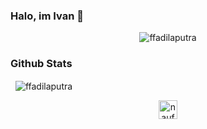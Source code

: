 ### Halo, im Ivan 👋

<p align="center"> <img src="https://komarev.com/ghpvc/?username=ffadilaputra" alt="ffadilaputra" /> </p>

### Github Stats

<p>&nbsp;
    <img align="center" src="https://github-readme-stats.vercel.app/api?username=ffadilaputra&show_icons=true" alt="ffadilaputra" />
</p>

<p align="center">
    <a href="https://twitter.com/ffadilaputra" target="blank"><img align="center" src="https://cdn.jsdelivr.net/npm/simple-icons@3.0.1/icons/twitter.svg" alt="naufaldi" height="30" width="30" /></a>   
</p>
